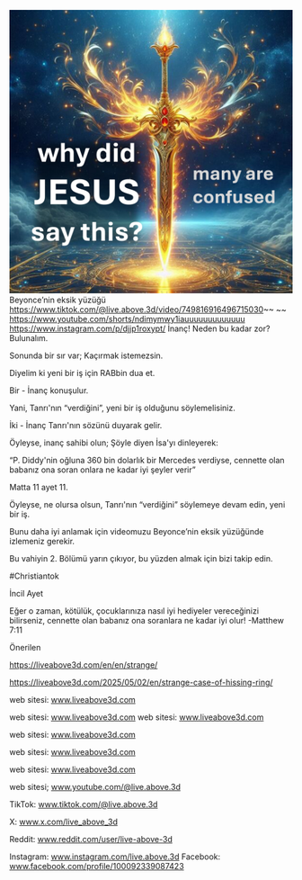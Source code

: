 ![Video cover image](../cover.jpg)
Beyonce’nin eksik yüzüğü
https://www.tiktok.com/@live.above.3d/video/749816916496715030~~ ~~ https://www.youtube.com/shorts/ndimymwy1iauuuuuuuuuuuuu https://www.instagram.com/p/djjp1roxypt/
İnanç! Neden bu kadar zor?
Bulunalım.

Sonunda bir sır var; Kaçırmak istemezsin.

Diyelim ki yeni bir iş için RABbin dua et.

Bir - İnanç konuşulur.

Yani, Tanrı'nın “verdiğini”, yeni bir iş olduğunu söylemelisiniz.

İki - İnanç Tanrı'nın sözünü duyarak gelir.

Öyleyse, inanç sahibi olun; Şöyle diyen İsa'yı dinleyerek:

“P. Diddy'nin oğluna 360 bin dolarlık bir Mercedes verdiyse, cennette olan babanız ona soran onlara ne kadar iyi şeyler verir”

Matta 11 ayet 11.

Öyleyse, ne olursa olsun, Tanrı'nın “verdiğini” söylemeye devam edin, yeni bir iş.

Bunu daha iyi anlamak için videomuzu Beyonce’nin eksik yüzüğünde izlemeniz gerekir.

Bu vahiyin 2. Bölümü yarın çıkıyor, bu yüzden almak için bizi takip edin.

#Christiantok

İncil Ayet

Eğer o zaman, kötülük, çocuklarınıza nasıl iyi hediyeler vereceğinizi bilirseniz, cennette olan babanız ona soranlara ne kadar iyi olur! -Matthew 7:11


Önerilen


https://liveabove3d.com/en/en/strange/

https://liveabove3d.com/2025/05/02/en/strange-case-of-hissing-ring/


web sitesi: www.liveabove3d.com

web sitesi: www.liveabove3d.com
web sitesi: www.liveabove3d.com


web sitesi: www.liveabove3d.com

web sitesi: www.liveabove3d.com

web sitesi: www.liveabove3d.com

web sitesi; www.youtube.com/@live.above.3d

TikTok: www.tiktok.com/@live.above.3d

X: www.x.com/live_above_3d

Reddit: www.reddit.com/user/live-above-3d

Instagram: www.instagram.com/live.above.3d
Facebook: www.facebook.com/profile/100092339087423